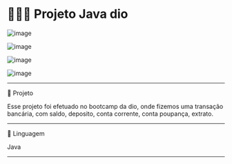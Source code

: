 # 👩🏻‍💻 Projeto Java dio



![image](https://user-images.githubusercontent.com/72118415/173257167-ac8db2a0-cd89-4d34-8554-af882a9454bc.png)

![image](https://user-images.githubusercontent.com/72118415/173257276-86084fff-4fa1-4850-9412-02df7537ef40.png)

![image](https://user-images.githubusercontent.com/72118415/173257386-a98245fc-9b80-4f3b-a460-7617f45c9253.png)


![image](https://user-images.githubusercontent.com/72118415/173258190-af4277be-1be3-4ae6-9604-72945ce807fa.png)


*****************************************************************************************************************************************************************
🚀 Projeto


Esse projeto foi efetuado no bootcamp da dio, onde fizemos uma transação bancária, com saldo, deposito, conta corrente, 
conta poupança, extrato.
*****************************************************************************************************************************************************************
🧩 Linguagem

Java

****************************************************************************************************************************************************************
